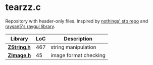 # tearzz.c

Repository with header-only files. Inspired by [nothings' stb repo](https://github.com/nothings/stb) and [raysan5's raygui library](https://github.com/raysan5/raygui). 

|  Library | LoC | Description |
|----------|-----|-------------|
| **[ZString.h](ZString.h)** | 467 | string manipulation |
| **[ZImage.h](ZString.h)** | 45 | image format checking |
